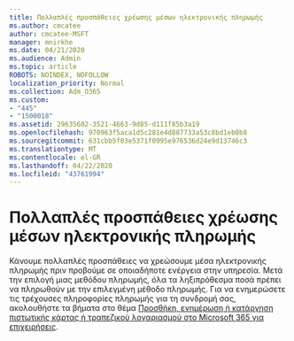 ```yaml
---
title: Πολλαπλές προσπάθειες χρέωσης μέσων ηλεκτρονικής πληρωμής
ms.author: cmcatee
author: cmcatee-MSFT
manager: mnirkhe
ms.date: 04/21/2020
ms.audience: Admin
ms.topic: article
ROBOTS: NOINDEX, NOFOLLOW
localization_priority: Normal
ms.collection: Adm_O365
ms.custom:
- "445"
- "1500018"
ms.assetid: 29635602-3521-4663-9d85-d111f85b3a19
ms.openlocfilehash: 970963f5aca1d5c281e4d887733a53c8bd1eb0b8
ms.sourcegitcommit: 631cbb5f03e5371f0995e976536d24e9d13746c3
ms.translationtype: MT
ms.contentlocale: el-GR
ms.lasthandoff: 04/22/2020
ms.locfileid: "43761994"
---
```

# <a name="multiple-attempts-to-charge-online-payment-instruments"></a>Πολλαπλές προσπάθειες χρέωσης μέσων ηλεκτρονικής πληρωμής

Κάνουμε πολλαπλές προσπάθειες να χρεώσουμε μέσα ηλεκτρονικής πληρωμής πριν προβούμε σε οποιαδήποτε ενέργεια στην υπηρεσία. Μετά την επιλογή μιας μεθόδου πληρωμής, όλα τα ληξιπρόθεσμα ποσά πρέπει να πληρωθούν με την επιλεγμένη μέθοδο πληρωμής. Για να ενημερώσετε τις τρέχουσες πληροφορίες πληρωμής για τη συνδρομή σας, ακολουθήστε τα βήματα στο θέμα [Προσθήκη, ενημέρωση ή κατάργηση πιστωτικής κάρτας ή τραπεζικού λογαριασμού στο Microsoft 365 για επιχειρήσεις](https://docs.microsoft.com/office365/admin/subscriptions-and-billing/add-update-or-remove-credit-card-or-bank-account).